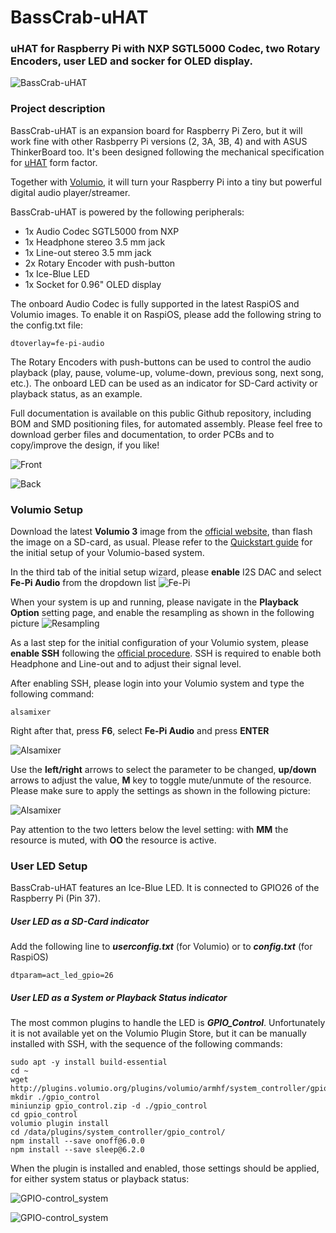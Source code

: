 # BassCrab-uHAT

### uHAT for Raspberry Pi with NXP SGTL5000 Codec, two Rotary Encoders, user LED and socker for OLED display.

![BassCrab-uHAT](https://raw.githubusercontent.com/Darmur/basscrab-uhat/main/pictures/pict05.jpg)

### Project description
BassCrab-uHAT is an expansion board for Raspberry Pi Zero, but it will work fine with other Rasbperry Pi versions (2, 3A, 3B, 4) and with ASUS ThinkerBoard too. It's been designed following the mechanical specification for [uHAT](https://github.com/raspberrypi/hats/blob/master/uhat-board-mechanical.pdf) form factor.

Together with [Volumio](https://volumio.com/), it will turn your Raspberry Pi into a tiny but powerful digital audio player/streamer.

BassCrab-uHAT is powered by the following peripherals:

- 1x Audio Codec SGTL5000 from NXP
- 1x Headphone stereo 3.5 mm jack
- 1x Line-out stereo 3.5 mm jack
- 2x Rotary Encoder with push-button
- 1x Ice-Blue LED
- 1x Socket for 0.96" OLED display

The onboard Audio Codec is fully supported in the latest RaspiOS and Volumio images.
To enable it on RaspiOS, please add the following string to the config.txt file:

```
dtoverlay=fe-pi-audio
```

The Rotary Encoders with push-buttons can be used to control the audio playback (play, pause, volume-up, volume-down, previous song, next song, etc.). The onboard LED can be used as an indicator for SD-Card activity or playback status, as an example.

Full documentation is available on this public Github repository, including BOM and SMD positioning files, for automated assembly. Please feel free to download gerber files and documentation, to order PCBs and to copy/improve the design, if you like!

![Front](https://raw.githubusercontent.com/Darmur/basscrab-uhat/main/pictures/front.jpg)

![Back](https://raw.githubusercontent.com/Darmur/basscrab-uhat/main/pictures/back.jpg)


### Volumio Setup

Download the latest **Volumio 3** image from the [official website](https://volumio.com/en/get-started/), than flash the image on a SD-card, as usual. Please refer to the [Quickstart guide](https://cdn.volumio.com/wp-content/uploads/2021/09/Quick-Start-Guide-Volumio.pdf) for the initial setup of your Volumio-based system.

In the third tab of the initial setup wizard, please **enable** I2S DAC and select **Fe-Pi Audio** from the dropdown list
![Fe-Pi](https://raw.githubusercontent.com/Darmur/basscrab-uhat/main/volumio_settings/audio_output.png)

When your system is up and running, please navigate in the **Playback Option** setting page, and enable the resampling as shown in the following picture
![Resampling](https://raw.githubusercontent.com/Darmur/basscrab-uhat/main/volumio_settings/audio_resampling.png)

As a last step for the initial configuration of your Volumio system, please **enable SSH** following the [official procedure](https://volumio.github.io/docs/User_Manual/SSH.html).
SSH is required to enable both Headphone and Line-out and to adjust their signal level.

After enabling SSH, please login into your Volumio system and type the following command:

```
alsamixer
```

Right after that, press **F6**, select **Fe-Pi Audio** and press **ENTER**

![Alsamixer](https://raw.githubusercontent.com/Darmur/basscrab-uhat/main/volumio_settings/alsamixer_select_card.png)

Use the **left/right** arrows to select the parameter to be changed, **up/down** arrows to adjust the value, **M** key to toggle mute/unmute of the resource. Please make sure to apply the settings as shown in the following picture:

![Alsamixer](https://raw.githubusercontent.com/Darmur/basscrab-uhat/main/volumio_settings/alsamixer_settings.png)

Pay attention to the two letters below the level setting: with **MM** the resource is muted, with **OO** the resource is active.


### User LED Setup

BassCrab-uHAT features an Ice-Blue LED. It is connected to GPIO26 of the Raspberry Pi (Pin 37).

##### User LED as a SD-Card indicator

Add the following line to ***userconfig.txt*** (for Volumio) or to ***config.txt*** (for RaspiOS)
```
dtparam=act_led_gpio=26
```

##### User LED as a System or Playback Status indicator

The most common plugins to handle the LED is ***GPIO_Control***.
Unfortunately it is not available yet on the Volumio Plugin Store, but it can be manually installed with SSH, with the sequence of the following commands:
```
sudo apt -y install build-essential
cd ~
wget http://plugins.volumio.org/plugins/volumio/armhf/system_controller/gpio_control/gpio_control.zip
mkdir ./gpio_control
miniunzip gpio_control.zip -d ./gpio_control
cd gpio_control
volumio plugin install
cd /data/plugins/system_controller/gpio_control/
npm install --save onoff@6.0.0
npm install --save sleep@6.2.0
```

When the plugin is installed and enabled, those settings should be applied, for either system status or playback status:

![GPIO-control_system](https://raw.githubusercontent.com/Darmur/basscrab-uhat/main/volumio_settings/gpio-control_system.png)

![GPIO-control_system](https://raw.githubusercontent.com/Darmur/basscrab-uhat/main/volumio_settings/gpio-control_playback.png)


